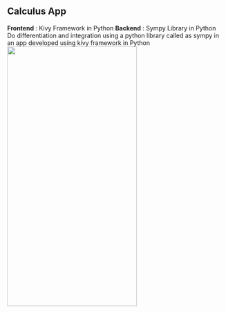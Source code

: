 ## Calculus App
**Frontend** : Kivy Framework in Python
**Backend** : Sympy Library in Python
</br>
Do differentiation and integration using a python library called as sympy in an app developed using kivy framework in Python
</br>
<img src="https://raw.githubusercontent.com/ma-sujithkumar/calculus-app-kivy-python-sympy/master/Screenshot%20from%202020-07-23%2000-11-01.png" height="600" width="300">

